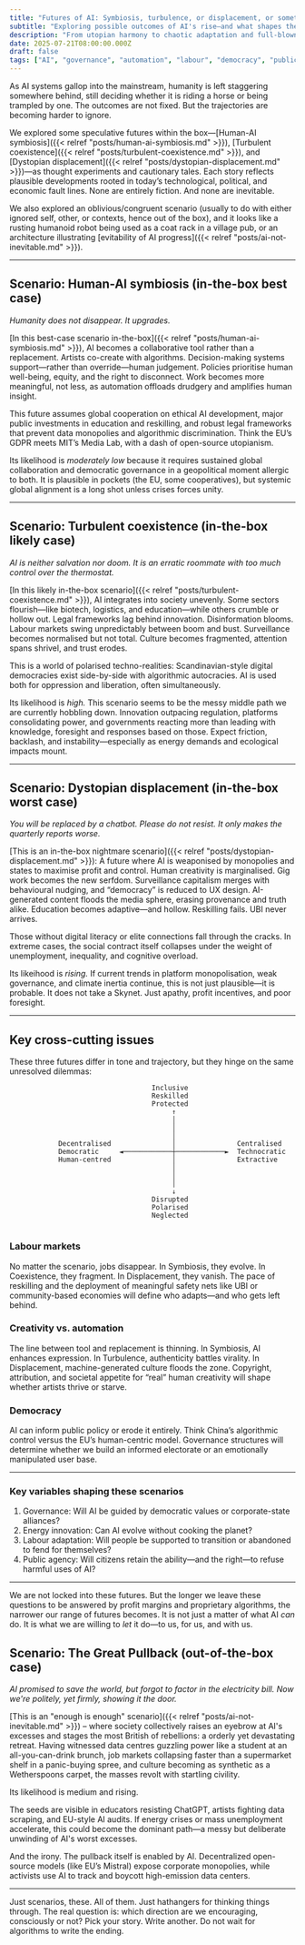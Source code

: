 ```yaml
---
title: "Futures of AI: Symbiosis, turbulence, or displacement, or something completely different?"
subtitle: "Exploring possible outcomes of AI's rise—and what shapes them"
description: "From utopian harmony to chaotic adaptation and full-blown displacement, exploring plausible futures for AI and the cross-cutting forces shaping them."
date: 2025-07-21T08:00:00.000Z
draft: false
tags: ["AI", "governance", "automation", "labour", "democracy", "public agency", "scenarios", "scenario-planning", "best case", "worst case", "likely case"]
---
```


As AI systems gallop into the mainstream, humanity is left staggering somewhere behind, still deciding whether it is 
riding a horse or being trampled by one. The outcomes are not fixed. But the trajectories are becoming harder to ignore.

We explored some speculative futures within the box—[Human-AI symbiosis]({{< relref "posts/human-ai-symbiosis.md" >}}), 
[Turbulent coexistence]({{< relref "posts/turbulent-coexistence.md" >}}), and 
[Dystopian displacement]({{< relref "posts/dystopian-displacement.md" >}})—as thought experiments and cautionary tales. 
Each story reflects plausible developments rooted in today’s technological, political, and economic fault lines. None 
are entirely fiction. And none are inevitable. 

We also explored an oblivious\/congruent scenario (usually to do with either ignored self, other, or contexts, hence out of the 
box), and it looks like a rusting humanoid robot being used as a coat rack in a village pub, or an 
architecture illustrating [evitability of AI progress]({{< relref "posts/ai-not-inevitable.md" >}}).

---

## Scenario: Human-AI symbiosis (in-the-box best case)

*Humanity does not disappear. It upgrades.*

[In this best-case scenario in-the-box]({{< relref "posts/human-ai-symbiosis.md" >}}), AI becomes a collaborative tool rather than a replacement. Artists co-create with algorithms. Decision-making systems support—rather than override—human judgement. Policies prioritise human well-being, equity, and the right to disconnect. Work becomes more meaningful, not less, as automation offloads drudgery and amplifies human insight.

This future assumes global cooperation on ethical AI development, major public investments in education and reskilling, and robust legal frameworks that prevent data monopolies and algorithmic discrimination. Think the EU’s GDPR meets MIT’s Media Lab, with a dash of open-source utopianism.

Its likelihood is *moderately low* because it requires sustained global collaboration and democratic governance in a 
geopolitical moment allergic to both. It is plausible in pockets (the EU, some cooperatives), but systemic global 
alignment is a long shot unless crises forces unity.

---

## Scenario: Turbulent coexistence (in-the-box likely case)

*AI is neither salvation nor doom. It is an erratic roommate with too much control over the thermostat.*

[In this likely in-the-box scenario]({{< relref "posts/turbulent-coexistence.md" >}}), AI integrates into society unevenly. Some sectors flourish—like biotech, logistics, and 
education—while others crumble or hollow out. Legal frameworks lag behind innovation. Disinformation blooms. Labour 
markets swing unpredictably between boom and bust. Surveillance becomes normalised but not total. Culture becomes 
fragmented, attention spans shrivel, and trust erodes.

This is a world of polarised techno-realities: Scandinavian-style digital democracies exist side-by-side with 
algorithmic autocracies. AI is used both for oppression and liberation, often simultaneously.

Its likelihood is *high.* This scenario seems to be the messy middle path we are currently hobbling down. Innovation 
outpacing regulation, platforms consolidating power, and governments reacting more than leading with knowledge, 
foresight and responses based on those. Expect friction, backlash, and instability—especially as energy demands and 
ecological impacts mount.

---

## Scenario: Dystopian displacement (in-the-box worst case)

*You will be replaced by a chatbot. Please do not resist. It only makes the quarterly reports worse.*

[This is an in-the-box nightmare scenario]({{< relref "posts/dystopian-displacement.md" >}}): A future where AI is weaponised by monopolies and states to maximise 
profit and control. Human creativity is marginalised. Gig work becomes the new serfdom. Surveillance capitalism 
merges with behavioural nudging, and “democracy” is reduced to UX design. AI-generated content floods the media 
sphere, erasing provenance and truth alike. Education becomes adaptive—and hollow. Reskilling fails. UBI never arrives.

Those without digital literacy or elite connections fall through the cracks. In extreme cases, the social contract 
itself collapses under the weight of unemployment, inequality, and cognitive overload.

Its likeihood is *rising.* If current trends in platform monopolisation, weak governance, and climate inertia continue, 
this is not just plausible—it is probable. It does not take a Skynet. Just apathy, profit incentives, and poor 
foresight.

---

## Key cross-cutting issues

These three futures differ in tone and trajectory, but they hinge on the same unresolved dilemmas:

```text
                                   Inclusive
                                   Reskilled
                                   Protected
                                        ↑
                                        │
                                        │
                                        │
            Decentralised               │               Centralised
            Democratic     ◄────────────┼────────────►  Technocratic
            Human-centred               │               Extractive
                                        │               
                                        │
                                        │
                                        ↓
                                   Disrupted
                                   Polarised
                                   Neglected
        
```

### Labour markets

No matter the scenario, jobs disappear. In Symbiosis, they evolve. In Coexistence, they fragment. In Displacement, 
they vanish. The pace of reskilling and the deployment of meaningful safety nets like UBI or community-based economies 
will define who adapts—and who gets left behind.

### Creativity vs. automation

The line between tool and replacement is thinning. In Symbiosis, AI enhances expression. In Turbulence, authenticity 
battles virality. In Displacement, machine-generated culture floods the zone. Copyright, attribution, and societal 
appetite for “real” human creativity will shape whether artists thrive or starve.

### Democracy

AI can inform public policy or erode it entirely. Think China’s algorithmic control versus the EU’s human-centric model. 
Governance structures will determine whether we build an informed electorate or an emotionally manipulated user base.

---

### Key variables shaping these scenarios

1. Governance: Will AI be guided by democratic values or corporate-state alliances?
2. Energy innovation: Can AI evolve without cooking the planet?
3. Labour adaptation: Will people be supported to transition or abandoned to fend for themselves?
4. Public agency: Will citizens retain the ability—and the right—to refuse harmful uses of AI?

---

We are not locked into these futures. But the longer we leave these questions to be answered by profit margins 
and proprietary algorithms, the narrower our range of futures becomes. It is not just a matter of what AI *can* do. 
It is what we are willing to *let* it do—to us, for us, and with us.

## Scenario: The Great Pullback (out-of-the-box case)

*AI promised to save the world, but forgot to factor in the electricity bill. Now we're politely, yet firmly, showing it the door.*

[This is an "enough is enough" scenario]({{< relref "posts/ai-not-inevitable.md" >}}) – where society collectively 
raises an eyebrow at AI's excesses and stages the 
most British of rebellions: a orderly yet devastating retreat. Having witnessed data centres guzzling power like a 
student at an all-you-can-drink brunch, job markets collapsing faster than a supermarket shelf in a panic-buying spree, 
and culture becoming as synthetic as a Wetherspoons carpet, the masses revolt with startling civility.

Its likelihood is medium and rising.

The seeds are visible in educators resisting ChatGPT, artists fighting data scraping, and EU-style AI audits. If energy 
crises or mass unemployment accelerate, this could become the dominant path—a messy but deliberate unwinding of AI's 
worst excesses.

And the irony. The pullback itself is enabled by AI. Decentralized open-source models (like EU’s Mistral) expose 
corporate monopolies, while activists use AI to track and boycott high-emission data centers.

---

Just scenarios, these. All of them. Just hathangers for thinking things through. The real question is: which direction 
are we encouraging, consciously or not? Pick your story. Write another. Do not wait for algorithms to write the ending.
